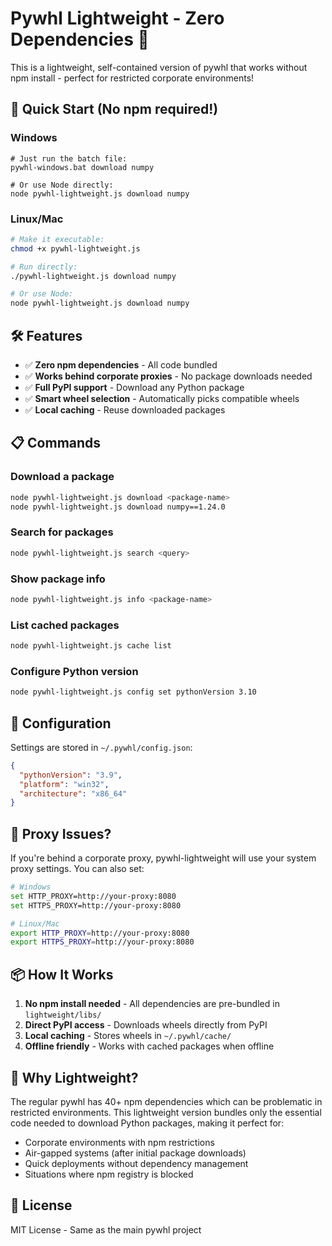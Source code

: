 # Pywhl Lightweight - Zero Dependencies 🚀

This is a lightweight, self-contained version of pywhl that works without npm install - perfect for restricted corporate environments!

## 🎯 Quick Start (No npm required!)

### Windows
```batch
# Just run the batch file:
pywhl-windows.bat download numpy

# Or use Node directly:
node pywhl-lightweight.js download numpy
```

### Linux/Mac
```bash
# Make it executable:
chmod +x pywhl-lightweight.js

# Run directly:
./pywhl-lightweight.js download numpy

# Or use Node:
node pywhl-lightweight.js download numpy
```

## 🛠️ Features

- ✅ **Zero npm dependencies** - All code bundled
- ✅ **Works behind corporate proxies** - No package downloads needed
- ✅ **Full PyPI support** - Download any Python package
- ✅ **Smart wheel selection** - Automatically picks compatible wheels
- ✅ **Local caching** - Reuse downloaded packages

## 📋 Commands

### Download a package
```bash
node pywhl-lightweight.js download <package-name>
node pywhl-lightweight.js download numpy==1.24.0
```

### Search for packages
```bash
node pywhl-lightweight.js search <query>
```

### Show package info
```bash
node pywhl-lightweight.js info <package-name>
```

### List cached packages
```bash
node pywhl-lightweight.js cache list
```

### Configure Python version
```bash
node pywhl-lightweight.js config set pythonVersion 3.10
```

## 🔧 Configuration

Settings are stored in `~/.pywhl/config.json`:

```json
{
  "pythonVersion": "3.9",
  "platform": "win32",
  "architecture": "x86_64"
}
```

## 🚫 Proxy Issues?

If you're behind a corporate proxy, pywhl-lightweight will use your system proxy settings. You can also set:

```bash
# Windows
set HTTP_PROXY=http://your-proxy:8080
set HTTPS_PROXY=http://your-proxy:8080

# Linux/Mac
export HTTP_PROXY=http://your-proxy:8080
export HTTPS_PROXY=http://your-proxy:8080
```

## 📦 How It Works

1. **No npm install needed** - All dependencies are pre-bundled in `lightweight/libs/`
2. **Direct PyPI access** - Downloads wheels directly from PyPI
3. **Local caching** - Stores wheels in `~/.pywhl/cache/`
4. **Offline friendly** - Works with cached packages when offline

## 🤝 Why Lightweight?

The regular pywhl has 40+ npm dependencies which can be problematic in restricted environments. This lightweight version bundles only the essential code needed to download Python packages, making it perfect for:

- Corporate environments with npm restrictions
- Air-gapped systems (after initial package downloads)
- Quick deployments without dependency management
- Situations where npm registry is blocked

## 📝 License

MIT License - Same as the main pywhl project
